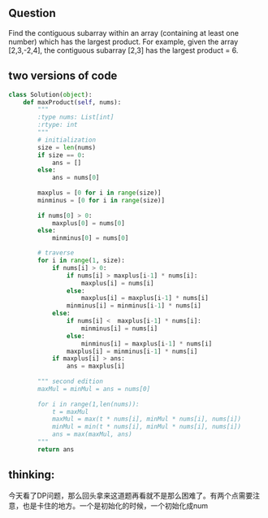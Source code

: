 ## Question
Find the contiguous subarray within an array (containing at least one number) which has the largest product.
For example, given the array [2,3,-2,4],
the contiguous subarray [2,3] has the largest product = 6.

## two versions of code

```python
class Solution(object):
    def maxProduct(self, nums):
        """
        :type nums: List[int]
        :rtype: int
        """
        # initialization
        size = len(nums)
        if size == 0:
            ans = []
        else:
            ans = nums[0]
        
        maxplus = [0 for i in range(size)]
        minminus = [0 for i in range(size)]
        
        if nums[0] > 0:
            maxplus[0] = nums[0]
        else:
            minminus[0] = nums[0]

        # traverse
        for i in range(1, size):
            if nums[i] > 0:
                if nums[i] > maxplus[i-1] * nums[i]:
                    maxplus[i] = nums[i]
                else:
                    maxplus[i] = maxplus[i-1] * nums[i]
                minminus[i] = minminus[i-1] * nums[i]
            else:
                if nums[i] <  maxplus[i-1] * nums[i]:
                    minminus[i] = nums[i]
                else:
                    minminus[i] = maxplus[i-1] * nums[i]
                maxplus[i] = minminus[i-1] * nums[i]
            if maxplus[i] > ans:
                ans = maxplus[i]
                               
        """ second edition
        maxMul = minMul = ans = nums[0]
        
        for i in range(1,len(nums)):
            t = maxMul
            maxMul = max(t * nums[i], minMul * nums[i], nums[i])
            minMul = min(t * nums[i], minMul * nums[i], nums[i])
            ans = max(maxMul, ans)
        """
        return ans
```

## thinking:
今天看了DP问题，那么回头拿来这道题再看就不是那么困难了。有两个点需要注意，也是卡住的地方。一个是初始化的时候，一个初始化成num
